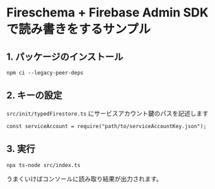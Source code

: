 # Fireschema + Firebase Admin SDK で読み書きをするサンプル
## 1. パッケージのインストール

```
npm ci --legacy-peer-deps
```

## 2. キーの設定
```src/init/typedFirestore.ts``` にサービスアカウント鍵のパスを記述します

```
const serviceAccount = require("path/to/serviceAccountKey.json");
```

## 3. 実行

```
npx ts-node src/index.ts
```

うまくいけばコンソールに読み取り結果が出力されます。
